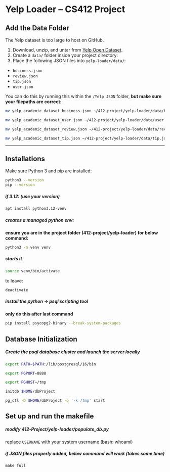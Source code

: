 # Yelp Loader – CS412 Project

## Add the Data Folder

The Yelp dataset is too large to host on GitHub.

1. Download, unzip, and untar from [Yelp Open Dataset](https://business.yelp.com/data/resources/open-dataset/).
2. Create a `data/` folder inside your project directory:
3. Place the following JSON files into `yelp-loader/data/`:
- `business.json`
- `review.json`
- `tip.json`
- `user.json`

You can do this by running this within the `/Yelp JSON` folder, **but make sure your filepaths are correct**:
```bash
mv yelp_academic_dataset_business.json ~/412-project/yelp-loader/data/business.json
```
```bash
mv yelp_academic_dataset_user.json ~/412-project/yelp-loader/data/user.json
```
```bash
mv yelp_academic_dataset_review.json ~/412-project/yelp-loader/data/review.json
```
```bash
mv yelp_academic_dataset_tip.json ~/412-project/yelp-loader/data/tip.json
```

---

## Installations

Make sure Python 3 and pip are installed:

```bash
python3 --version
pip --version
```

##### if 3.12: (use your version)
```bash
apt install python3.12-venv
```

##### creates a managed python env:
**ensure you are in the project folder (412-project/yelp-loader) for below command:**
```bash
python3 -m venv venv
```

##### starts it
```bash
source venv/bin/activate
```

to leave: 
```bash
deactivate
```

##### install the python -> psql scripting tool
**only do this after last command**
```bash
pip install psycopg2-binary --break-system-packages
```

##  Database Initialization 
##### Create the psql database cluster and launch the server locally
```bash
export PATH=$PATH:/lib/postgresql/16/bin
```
```bash
export PGPORT=8888
```
```bash
export PGHOST=/tmp
```
```bash
initdb $HOME/dbProject
```
```bash
pg_ctl -D $HOME/dbProject -o '-k /tmp' start
```

## Set up and run the makefile
##### modify 412-Project/yelp-loader/populate_db.py
replace `USERNAME` with your system username (bash: whoami)
##### if JSON files properly added, below command will work (takes some time)
```
make full
```
